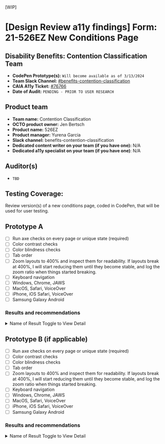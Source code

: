[WIP]

# [Design Review a11y findings] Form: 21-526EZ New Conditions Page
## Disability Benefits: Contention Classification Team
- **CodePen Prototype(s):** `Will become available as of 3/13/2024`
- **Team Slack Channel:**  [#benefits-contention-classification](https://join.slack.com/share/enQtNjYwMDExOTQyMDc1Ny1iOGNlYTE4ZjY4OGM2YmUzOWE3YmY3MTMwMzA4MzRkMzQyNWVjMzE3NDQ0ODk4NDMzYmJhNjNmNGRiN2FjM2Vj)
- **CAIA A11y Ticket:** [#76766](https://github.com/department-of-veterans-affairs/va.gov-team/issues/76766)
- **Date of Audit:** `PENDING - PRIOR TO USER RESEARCH`


## Product team
- **Team name:** Contention Classification
- **OCTO product owner:** Jen Bertsch
- **Product name:** 526EZ
- **Product manager:** Yurena Garcia
- **Slack channel:** benefits-contention-classification
- **Dedicated content writer on your team (if you have one):** N/A
- **Dedicated a11y specialist on your team (if you have one)**: N/A

## Auditor(s)
- `TBD`

## Testing Coverage: 
 
Review version(s) of a new conditions page, coded in CodePen, that will be used for user testing.
 

## Prototype A
 
- [ ] Run axe checks on every page or unique state (required)
- [ ] Color contrast checks
- [ ] Color blindness checks
- [ ] Tab order
- [ ] Zoom layouts to 400% and inspect them for readability. If layouts break at 400%, I will start reducing them until they become stable, and log the zoom ratio when things started breaking.
- [ ] Keyboard navigation
- [ ] Windows, Chrome, JAWS
- [ ] MacOS, Safari, VoiceOver
- [ ] iPhone, iOS Safari, VoiceOver
- [ ] Samsung Galaxy Android

### Results and recommendations

<details><summary>Name of Result Toggle to View Detail</summary>

- **Device Impact:** `Desktop`, `Mobile`, `Tablet` or `All Devices`
- **AT Impact:** `Screen Readers`, `Zoom`, etc.
- **Description**:`Description of the finding with examples and images, if available`
- **Recommendation:** `Suggestions/recommendations to remediate`

</details>
 
## Prototype B (if applicable)
 
- [ ] Run axe checks on every page or unique state (required)
- [ ] Color contrast checks
- [ ] Color blindness checks
- [ ] Tab order
- [ ] Zoom layouts to 400% and inspect them for readability. If layouts break at 400%, I will start reducing them until they become stable, and log the zoom ratio when things started breaking.
- [ ] Keyboard navigation
- [ ] Windows, Chrome, JAWS
- [ ] MacOS, Safari, VoiceOver
- [ ] iPhone, iOS Safari, VoiceOver
- [ ] Samsung Galaxy Android

### Results and recommendations

<details><summary>Name of Result Toggle to View Detail</summary>

- **Device Impact:** `Desktop`, `Mobile`, `Tablet` or `All Devices`
- **AT Impact:** `Screen Readers`, `Zoom`, etc.
- **Description**:`Description of the finding with examples and images, if available`
- **Recommendation:** `Suggestions/recommendations to remediate`

</details>


